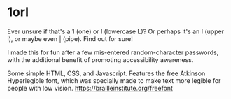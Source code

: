 # 1orl

Ever unsure if that's a 1 (one) or l (lowercase L)? Or perhaps it's an I (upper i), or maybe even | (pipe). Find out for sure!

I made this for fun after a few mis-entered random-character passwords, with the additional benefit of promoting accessibility awareness.

Some simple HTML, CSS, and Javascript. Features the free Atkinson Hyperlegible font, which was specially made to make text more legible for people with low vision. https://brailleinstitute.org/freefont
